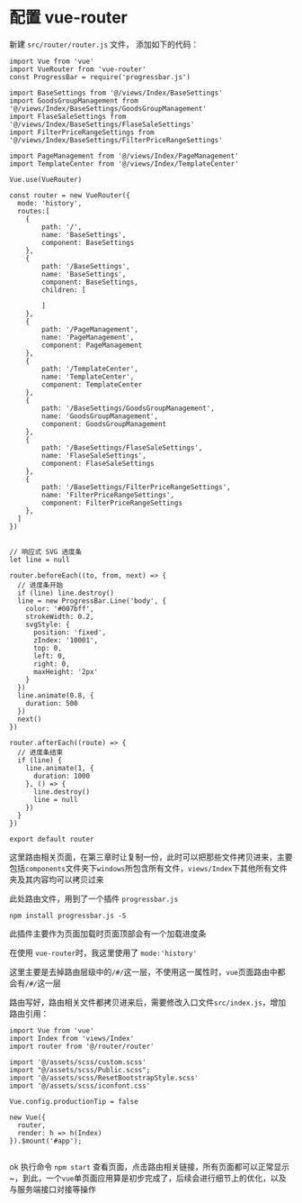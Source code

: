 # 配置 vue-router

新建 `src/router/router.js` 文件， 添加如下的代码：

```
import Vue from 'vue'
import VueRouter from 'vue-router'
const ProgressBar = require('progressbar.js')

import BaseSettings from '@/views/Index/BaseSettings'
import GoodsGroupManagement from '@/views/Index/BaseSettings/GoodsGroupManagement'
import FlaseSaleSettings from '@/views/Index/BaseSettings/FlaseSaleSettings'
import FilterPriceRangeSettings from '@/views/Index/BaseSettings/FilterPriceRangeSettings'

import PageManagement from '@/views/Index/PageManagement'
import TemplateCenter from '@/views/Index/TemplateCenter'

Vue.use(VueRouter)

const router = new VueRouter({
  mode: 'history',
  routes:[
    {
        path: '/',
        name: 'BaseSettings',
        component: BaseSettings
    },
    {
        path: '/BaseSettings',
        name: 'BaseSettings',
        component: BaseSettings,
        children: [

        ]
    },
    {
        path: '/PageManagement',
        name: 'PageManagement',
        component: PageManagement
    },
    {
        path: '/TemplateCenter',
        name: 'TemplateCenter',
        component: TemplateCenter
    },
    {
        path: '/BaseSettings/GoodsGroupManagement',
        name: 'GoodsGroupManagement',
        component: GoodsGroupManagement
    },
    {
        path: '/BaseSettings/FlaseSaleSettings',
        name: 'FlaseSaleSettings',
        component: FlaseSaleSettings
    },
    {
        path: '/BaseSettings/FilterPriceRangeSettings',
        name: 'FilterPriceRangeSettings',
        component: FilterPriceRangeSettings
    },
  ]
})


// 响应式 SVG 进度条
let line = null

router.beforeEach((to, from, next) => {
  // 进度条开始
  if (line) line.destroy()
  line = new ProgressBar.Line('body', {
    color: '#007bff',
    strokeWidth: 0.2,
    svgStyle: {
      position: 'fixed',
      zIndex: '10001',
      top: 0,
      left: 0,
      right: 0,
      maxHeight: '2px'
    }
  })
  line.animate(0.8, {
    duration: 500
  })
  next()
})

router.afterEach((route) => {
  // 进度条结束
  if (line) {
    line.animate(1, {
      duration: 1000
    }, () => {
      line.destroy()
      line = null
    })
  }
})

export default router
```

这里路由相关页面，在第三章时让复制一份，此时可以把那些文件拷贝进来，主要包括`components`文件夹下`windows`所包含所有文件，`views/Index`下其他所有文件夹及其内容均可以拷贝过来

此处路由文件，用到了一个插件 `progressbar.js`


```
npm install progressbar.js -S
```

此插件主要作为页面加载时页面顶部会有一个加载进度条

在使用 `vue-router`时，我这里使用了 `mode:'history'`

这里主要是去掉路由层级中的`/#/`这一层，不使用这一属性时，`vue`页面路由中都会有`/#/`这一层

路由写好，路由相关文件都拷贝进来后，需要修改入口文件`src/index.js`，增加路由引用：

```
import Vue from 'vue'
import Index from 'views/Index'
import router from '@/router/router'

import '@/assets/scss/custom.scss'
import "@/assets/scss/Public.scss";
import '@/assets/scss/ResetBootstrapStyle.scss'
import '@/assets/scss/iconfont.css'

Vue.config.productionTip = false

new Vue({
  router,
  render: h => h(Index)
}).$mount('#app');


```

ok 执行命令 `npm start` 查看页面，点击路由相关链接，所有页面都可以正常显示~，到此，一个`vue`单页面应用算是初步完成了，后续会进行细节上的优化，以及与服务端接口对接等操作